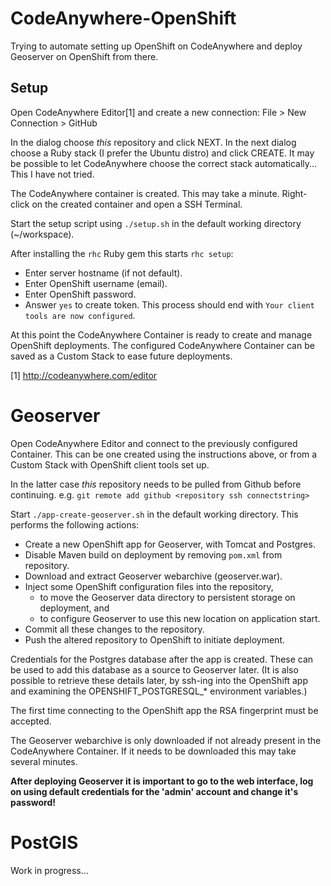 # CodeAnywhere-OpenShift
Trying to automate setting up OpenShift on CodeAnywhere
and deploy Geoserver on OpenShift from there.

## Setup
Open CodeAnywhere Editor[1] and create a new connection:
File > New Connection > GitHub

In the dialog choose *this* repository and click NEXT.
In the next dialog choose a Ruby stack (I prefer the Ubuntu distro) and click CREATE.
It may be possible to let CodeAnywhere choose the correct stack automatically... This I have not tried.

The CodeAnywhere container is created. This may take a minute.
Right-click on the created container and open a SSH Terminal.

Start the setup script using ``./setup.sh`` in the default working directory (~/workspace).

After installing the ``rhc`` Ruby gem this starts ``rhc setup``:
- Enter server hostname (if not default).
- Enter OpenShift username (email).
- Enter OpenShift password.
- Answer ``yes`` to create token.
This process should end with ``Your client tools are now configured``.

At this point the CodeAnywhere Container is ready to create and manage OpenShift deployments.
The configured CodeAnywhere Container can be saved as a Custom Stack to ease future deployments.

[1] http://codeanywhere.com/editor

# Geoserver
Open CodeAnywhere Editor and connect to the previously configured Container.
This can be one created using the instructions above, or from a Custom Stack with OpenShift client tools set up.

In the latter case *this* repository needs to be pulled from Github before continuing.
e.g. ``git remote add github <repository ssh connectstring>``

Start ``./app-create-geoserver.sh`` in the default working directory.
This performs the following actions: 

- Create a new OpenShift app for Geoserver, with Tomcat and Postgres.
- Disable Maven build on deployment by removing ``pom.xml`` from repository.
- Download and extract Geoserver webarchive (geoserver.war).
- Inject some OpenShift configuration files into the repository,
  - to move the Geoserver data directory to persistent storage on deployment, and
  - to configure Geoserver to use this new location on application start.
- Commit all these changes to the repository.
- Push the altered repository to OpenShift to initiate deployment.

Credentials for the Postgres database after the app is created. These can be used to add this database as a source to Geoserver later.
(It is also possible to retrieve these details later, by ssh-ing into the OpenShift app and examining the OPENSHIFT_POSTGRESQL_* environment variables.)

The first time connecting to the OpenShift app the RSA fingerprint must be accepted.

The Geoserver webarchive is only downloaded if not already present in the CodeAnywhere Container.
If it needs to be downloaded this may take several minutes.

**After deploying Geoserver it is important to go to the web interface,
log on using default credentials for the 'admin' account and change it's password!**

# PostGIS
Work in progress...
